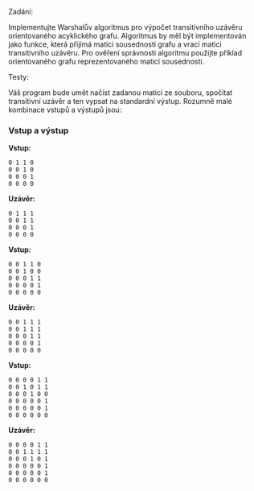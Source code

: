 Zadání:

Implementujte Warshalův algoritmus pro výpočet transitivního uzávěru orientovaného acyklického grafu. Algoritmus by měl být implementován jako funkce, která přijímá matici sousednosti grafu a vrací matici transitivního uzávěru. Pro ověření správnosti algoritmu použijte příklad orientovaného grafu reprezentovaného maticí sousednosti.

Testy:

Váš program bude umět načíst zadanou matici ze souboru, spočítat transitivní uzávěr a ten vypsat na standardní výstup. Rozumně malé kombinace vstupů a výstupů jsou:

### Vstup a výstup

**Vstup:**
```
0 1 1 0
0 0 1 0
0 0 0 1
0 0 0 0
```
**Uzávěr:**
```
0 1 1 1
0 0 1 1
0 0 0 1
0 0 0 0
```

**Vstup:**
```
0 0 1 1 0
0 0 1 0 0
0 0 0 1 1
0 0 0 0 1
0 0 0 0 0
```
**Uzávěr:**
```
0 0 1 1 1
0 0 1 1 1
0 0 0 1 1
0 0 0 0 1
0 0 0 0 0
```

**Vstup:**
```
0 0 0 0 1 1
0 0 1 0 1 1
0 0 0 1 0 0
0 0 0 0 0 1
0 0 0 0 0 1
0 0 0 0 0 0
```
**Uzávěr:**
```
0 0 0 0 1 1
0 0 1 1 1 1
0 0 0 1 0 1
0 0 0 0 0 1
0 0 0 0 0 1
0 0 0 0 0 0
```

